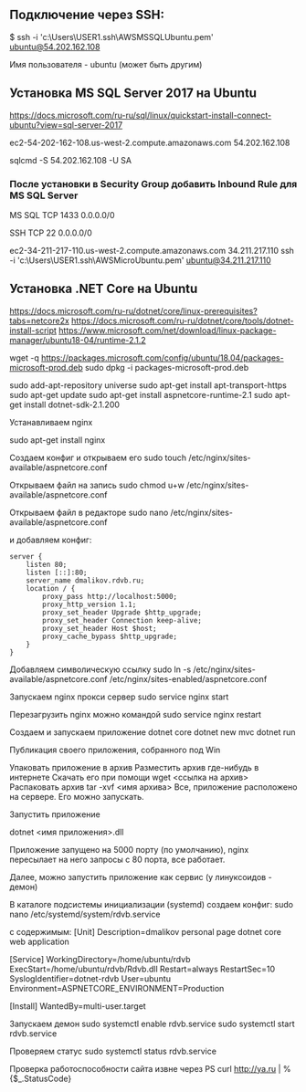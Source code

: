 ## Подключение через SSH:
$ ssh -i 'c:\Users\USER1\.ssh\AWSMSSQLUbuntu.pem' ubuntu@54.202.162.108

Имя пользователя - ubuntu (может быть другим)

## Установка MS SQL Server 2017 на Ubuntu
https://docs.microsoft.com/ru-ru/sql/linux/quickstart-install-connect-ubuntu?view=sql-server-2017

ec2-54-202-162-108.us-west-2.compute.amazonaws.com      54.202.162.108

sqlcmd -S 54.202.162.108 -U SA

### После установки в Security Group добавить Inbound Rule для MS SQL Server

MS SQL
TCP
1433
0.0.0.0/0

SSH
TCP
22
0.0.0.0/0

ec2-34-211-217-110.us-west-2.compute.amazonaws.com
34.211.217.110
ssh -i 'c:\Users\USER1\.ssh\AWSMicroUbuntu.pem' ubuntu@34.211.217.110


## Установка .NET Core на Ubuntu
https://docs.microsoft.com/ru-ru/dotnet/core/linux-prerequisites?tabs=netcore2x
https://docs.microsoft.com/ru-ru/dotnet/core/tools/dotnet-install-script
https://www.microsoft.com/net/download/linux-package-manager/ubuntu18-04/runtime-2.1.2

wget -q https://packages.microsoft.com/config/ubuntu/18.04/packages-microsoft-prod.deb
sudo dpkg -i packages-microsoft-prod.deb

sudo add-apt-repository universe
sudo apt-get install apt-transport-https
sudo apt-get update
sudo apt-get install aspnetcore-runtime-2.1
sudo apt-get install dotnet-sdk-2.1.200

Устанавливаем nginx

sudo apt-get install nginx

Создаем конфиг и открываем его
sudo touch /etc/nginx/sites-available/aspnetcore.conf

Открываем файл на запись
sudo chmod u+w /etc/nginx/sites-available/aspnetcore.conf

Открываем файл в редакторе
sudo nano /etc/nginx/sites-available/aspnetcore.conf

и добавляем конфиг:
```
server {
    listen 80;
    listen [::]:80;
    server_name dmalikov.rdvb.ru;
    location / {
        proxy_pass http://localhost:5000;
        proxy_http_version 1.1;
        proxy_set_header Upgrade $http_upgrade;
        proxy_set_header Connection keep-alive;
        proxy_set_header Host $host;
        proxy_cache_bypass $http_upgrade;
    }
}
```

Добавляем символическую ссылку
sudo ln -s /etc/nginx/sites-available/aspnetcore.conf /etc/nginx/sites-enabled/aspnetcore.conf

Запускаем nginx прокси сервер
sudo service nginx start

Перезагрузить nginx можно командой 
sudo service nginx restart

Создаем и запускаем приложение dotnet core
dotnet new mvc
dotnet run

Публикация своего приложения, собранного под Win

Упаковать приложение в архив
Разместить архив где-нибудь в интернете
Cкачать его при помощи wget <ссылка на архив>
Распаковать архив
tar -xvf <имя архива>
Все, приложение расположено на сервере. Его можно запускать.

Запустить приложение 

dotnet <имя приложения>.dll

Приложение запущено на 5000 порту (по умолчанию), nginx пересылает на него запросы с 80 порта, все работает.


Далее, можно запустить приложение как сервис (у линуксоидов - демон)


В каталоге подсистемы инициализации (systemd) создаем конфиг:
sudo nano /etc/systemd/system/rdvb.service

с содержимым:
[Unit]
Description=dmalikov personal page dotnet core web application

[Service]
WorkingDirectory=/home/ubuntu/rdvb
ExecStart=/home/ubuntu/rdvb/Rdvb.dll
Restart=always
RestartSec=10
SyslogIdentifier=dotnet-rdvb
User=ubuntu
Environment=ASPNETCORE_ENVIRONMENT=Production 

[Install]
WantedBy=multi-user.target

Запускаем демон
sudo systemctl enable rdvb.service
sudo systemctl start rdvb.service

Проверяем статус
sudo systemctl status rdvb.service

Проверка работоспособности сайта извне через PS
curl http://ya.ru | % {$_.StatusCode}




